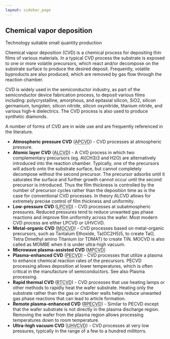 ```yaml
---
layout: sidebar_page
---
```


## Chemical vapor deposition

Technology suitable small quantity production

Chemical vapor deposition (CVD) is a chemical process for depositing thin films of various materials. In a typical CVD process the substrate is exposed to one or more volatile precursors, which react and/or decompose on the substrate surface to produce the desired deposit. Frequently, volatile byproducts are also produced, which are removed by gas flow through the reaction chamber.

CVD is widely used in the semiconductor industry, as part of the semiconductor device fabrication process, to deposit various films including: polycrystalline, amorphous, and epitaxial silicon, SiO2, silicon germanium, tungsten, silicon nitride, silicon oxynitride, titanium nitride, and various high-k dielectrics. The CVD process is also used to produce synthetic diamonds.

A number of forms of CVD are in wide use and are frequently referenced in the literature.

 * **Atmospheric pressure CVD** (<abbr title="Atmospheric pressure CVD">APCVD</abbr>) - CVD processes at atmospheric pressure.
 * **Atomic layer CVD** (<abbr title="Atomic layer CVD">ALCVD</abbr>) - A CVD process in which two complementary precursors (eg. Al(CH3)3 and H2O) are alternatively introduced into the reaction chamber. Typically, one of the precursors will adsorb onto the substrate surface, but cannot completely decompose without the second precursor. The precursor adsorbs until it saturates the surface and further growth cannot occur until the second precursor is introduced. Thus the film thickness is controlled by the number of precursor cycles rather than the deposition time as is the case for conventional CVD processes. In theory ALCVD allows for extremely precise control of film thickness and uniformity.
 * **Low-pressure CVD** (<abbr title="Low-pressure CVD">LPCVD</abbr>) - CVD processes at subatmospheric pressures. Reduced pressures tend to reduce unwanted gas phase reactions and improve film uniformity across the wafer. Most modern CVD process are either LPCVD or UHVCVD.
 * **Metal-organic CVD** (<abbr title="Metal-organic CVD">MOCVD</abbr>) - CVD processes based on metal-organic precursors, such as Tantalum Ethoxide, Ta(OC2H5)5, to create TaO, Tetra Dimethyl amino Titanium (or TDMAT) to create TiN. MOCVD is also called as MOMBE when it is under ultra-high vacuum.
 * **Microwave plasma-assisted CVD** (<abbr title="Microwave plasma-assisted CVD">MPCVD)
 * **Plasma-enhanced CVD** (<abbr title="Plasma-enhanced CVD">PECVD</abbr>) - CVD processes that utilize a plasma to enhance chemical reaction rates of the precursors. PECVD processing allows deposition at lower temperatures, which is often critical in the manufacture of semiconductors. See also Plasma processing.
 *  **Rapid thermal CVD** (<abbr title="Rapid thermal CVD">RTCVD</abbr>) - CVD processes that use heating lamps or other methods to rapidly heat the wafer substrate. Heating only the substrate rather than the gas or chamber walls helps reduce unwanted gas phase reactions that can lead to article formation.
 * **Remote plasma-enhanced CVD** (<abbr title="Remote plasma-enhanced CVD">RPECVD</abbr>) - Similar to PECVD except that the wafer substrate is not directly in the plasma discharge region. Removing the wafer from the plasma region allows processing temperatures down to room temperature.
 * **Ultra-high vacuum CVD** (<abbr title="Ultra-high vacuum CVD">UHVCVD</abbr>) - CVD processes at very low pressures, typically in the range of a few to a hundred millitorrs.